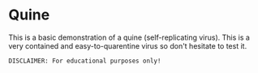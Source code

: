 # Quine
This is a basic demonstration of a quine (self-replicating virus).
	This is a very contained and easy-to-quarentine virus so don't hesitate
	to test it.

	DISCLAIMER: For educational purposes only! 